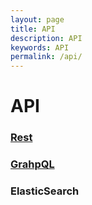 ```yaml
---
layout: page
title: API
description: API
keywords: API
permalink: /api/
---
```


# API

### [Rest](/api/rest/)

### [GrahpQL](/api/graphql/)

### ElasticSearch
